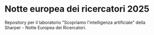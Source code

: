 # Notte europea dei ricercatori 2025

Repository per il laboratorio "Scopriamo l'intelligenza artificiale" della Sharper - Notte Europea dei Ricercatori.